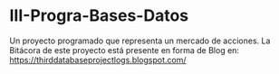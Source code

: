# III-Progra-Bases-Datos
Un proyecto programado que representa un mercado de acciones. La Bitácora de este proyecto está presente en forma de Blog en: https://thirddatabaseprojectlogs.blogspot.com/
